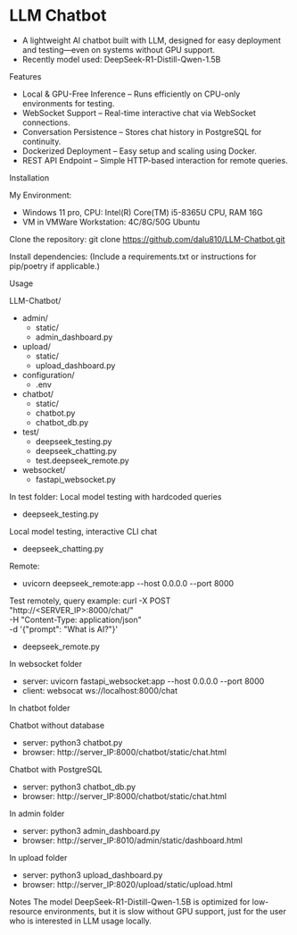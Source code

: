 
# LLM Chatbot
- A lightweight AI chatbot built with LLM, designed for easy deployment and testing—even on systems without GPU support.
- Recently model used: DeepSeek-R1-Distill-Qwen-1.5B 

Features
- Local & GPU-Free Inference – Runs efficiently on CPU-only environments for testing.
- WebSocket Support – Real-time interactive chat via WebSocket connections.
- Conversation Persistence – Stores chat history in PostgreSQL for continuity.
- Dockerized Deployment – Easy setup and scaling using Docker.
- REST API Endpoint – Simple HTTP-based interaction for remote queries.

Installation

My Environment:
- Windows 11 pro, CPU: Intel(R) Core(TM) i5-8365U CPU, RAM 16G
- VM in VMWare Workstation: 4C/8G/50G Ubuntu

Clone the repository:
git clone https://github.com/dalu810/LLM-Chatbot.git

Install dependencies:
(Include a requirements.txt or instructions for pip/poetry if applicable.)


Usage

LLM-Chatbot/

- admin/
  - static/
  - admin_dashboard.py
- upload/
  - static/
  - upload_dashboard.py
- configuration/
  - .env
- chatbot/
  - static/
  - chatbot.py
  - chatbot_db.py
- test/
  - deepseek_testing.py
  - deepseek_chatting.py
  - test.deepseek_remote.py
- websocket/
  - fastapi_websocket.py

In test folder:
Local model testing with hardcoded queries
- deepseek_testing.py	

Local model testing, interactive CLI chat
- deepseek_chatting.py	

Remote: 
- uvicorn deepseek_remote:app --host 0.0.0.0 --port 8000

Test remotely, query example:
curl -X POST "http://<SERVER_IP>:8000/chat/" \
     -H "Content-Type: application/json" \
     -d '{"prompt": "What is AI?"}'
- deepseek_remote.py

In websocket folder
- server: uvicorn fastapi_websocket:app --host 0.0.0.0 --port 8000
- client: websocat ws://localhost:8000/chat

In chatbot folder

Chatbot without database
- server: python3 chatbot.py
- browser: http://server_IP:8000/chatbot/static/chat.html

Chatbot with PostgreSQL
- server: python3 chatbot_db.py
- browser: http://server_IP:8000/chatbot/static/chat.html

In admin folder
- server: python3 admin_dashboard.py
- browser: http://server_IP:8010/admin/static/dashboard.html

In upload folder
- server: python3 upload_dashboard.py
- browser: http://server_IP:8020/upload/static/upload.html



Notes
The model DeepSeek-R1-Distill-Qwen-1.5B is optimized for low-resource environments, but it is slow without GPU support, just for the user who is interested in LLM usage locally.